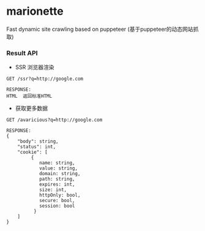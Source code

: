 # marionette
Fast dynamic site crawling based on puppeteer (基于puppeteer的动态网站抓取)

### Result API
- SSR 浏览器渲染
``` 
GET /ssr?q=http://google.com

RESPONSE:
HTML  返回标准HTML
```
- 获取更多数据
``` 
GET /avaricious?q=http://google.com

RESPONSE:
{
    "body": string,
    "status": int,
    "cookie": [
         {
            name: string,
            value: string,
            domain: string,
            path: string,
            expires: int,
            size: int,
            httpOnly: bool,
            secure: bool,
            session: bool
          }
    ]
}
```
